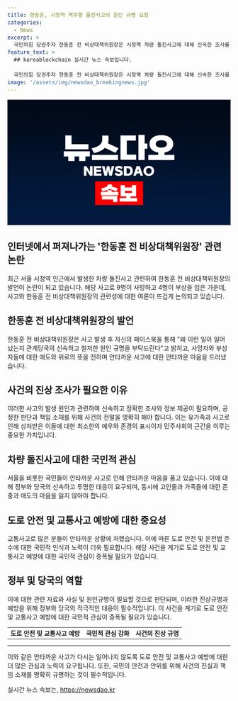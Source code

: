 ```yaml
---
title: 한동훈, 시청역 역주행 돌진사고의 원인 규명 요청
categories:
  - News
excerpt: >
  국민의힘 당권주자 한동훈 전 비상대책위원장은 시청역 차량 돌진사고에 대해 신속한 조사를 요청하고, 희생자와 유가족에게 애도와 위로의 뜻을 밝혔다. 사고로 9명 숨지고 4명 부상, 가해 운전자는 검거 후 병원 이송. 사고 상황에 대한 추가 정보와 피해자들을 위한 지지를 약속했다.
feature_text: >
  ## koreablockchain 실시간 뉴스 속보입니다.

  국민의힘 당권주자 한동훈 전 비상대책위원장은 시청역 차량 돌진사고에 대해 신속한 조사를 요청하고, 희생자와 유가족에게 애도와 위로의 뜻을 밝혔다. 사고로 9명 숨지고 4명 부상, 가해 운전자는 검거 후 병원 이송. 사고 상황에 대한 추가 정보와 피해자들을 위한 지지를 약속했다.
image: '/assets/img/newsdao_breakingnews.jpg'
---
```


<p><img src="/assets/img/newsdao_breakingnews.jpg" alt="koreablockchain 속보" /></p>

<h2 data-ke-size="size26">인터넷에서 퍼져나가는 '한동훈 전 비상대책위원장' 관련 논란</h2>

<p data-ke-size="size16">최근 서울 시청역 인근에서 발생한 차량 돌진사고 관련하여 한동훈 전 비상대책위원장의 발언이 논란이 되고 있습니다. 해당 사고로 9명이 사망하고 4명이 부상을 입은 가운데, 사고와 한동훈 전 비상대책위원장의 관련성에 대한 여론이 뜨겁게 논의되고 있습니다.</p>

<h2 data-ke-size="size26">한동훈 전 비상대책위원장의 발언</h2>

<p data-ke-size="size16">한동훈 전 비상대책위원장은 사고 발생 후 자신의 페이스북을 통해 "왜 이런 일이 일어났는지 관계당국의 신속하고 철저한 원인 규명을 부탁드린다"고 밝히고, 사망자와 부상자들에 대한 애도와 위로의 뜻을 전하며 안타까운 사고에 대한 안타까운 마음을 드러냈습니다.</p>

<h2 data-ke-size="size26">사건의 진상 조사가 필요한 이유</h2>

<p data-ke-size="size16">이러한 사고의 발생 원인과 관련하여 신속하고 정확한 조사와 정보 제공이 필요하며, 공정한 판단과 책임 소재를 위해 사건의 전말을 명확히 해야 합니다. 이는 유가족과 사고로 인해 상처받은 이들에 대한 최소한의 예우와 존경의 표시이자 민주사회의 근간을 이루는 중요한 가치입니다.</p>

<h2 data-ke-size="size26">차량 돌진사고에 대한 국민적 관심</h2>

<p data-ke-size="size16">서울을 비롯한 국민들이 안타까운 사고로 인해 안타까운 마음을 품고 있습니다. 이에 대해 정부와 당국의 신속하고 투명한 대응이 요구되며, 동시에 고인들과 가족들에 대한 존중과 애도의 마음을 잃지 않아야 합니다.</p>

<h2 data-ke-size="size26">도로 안전 및 교통사고 예방에 대한 중요성</h2>

<p data-ke-size="size16">교통사고로 많은 분들이 안타까운 상황에 처했습니다. 이에 따른 도로 안전 및 운전법 준수에 대한 국민적 인식과 노력이 더욱 필요합니다. 해당 사건을 계기로 도로 안전 및 교통사고 예방에 대한 국민적 관심이 증폭될 필요가 있습니다.</p>

<h2 data-ke-size="size26">정부 및 당국의 역할</h2>

<p data-ke-size="size16">이에 대한 관련 자료와 사실 및 원인규명이 필요할 것으로 판단되며, 이러한 진상규명과 예방을 위해 정부와 당국의 적극적인 대응이 필수적입니다. 이 사건을 계기로 도로 안전 및 교통사고 예방에 대한 국민적 관심이 증폭될 필요가 있습니다.</p>

<table>
  <tr>
    <td style="text-align: center; height: 17px;"><b>도로 안전 및 교통사고 예방</b></td>
    <td style="text-align: center; height: 17px;"><b>국민적 관심 강화</b></td>
    <td style="text-align: center; height: 17px;"><b>사건의 진상 규명</b></td>
  </tr>
</table>

<hr>

<p data-ke-size="size16">이와 같은 안타까운 사고가 다시는 일어나지 않도록 도로 안전 및 교통사고 예방에 대한 더 많은 관심과 노력이 요구됩니다. 또한, 국민의 안전과 안위를 위해 사건의 진실과 책임 소재를 명확히 규명하는 것이 필수적입니다.</p>
실시간 뉴스 속보는, <a href="https://newsdao.kr" rel="dofollow">https://newsdao.kr</a>


